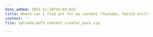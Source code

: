 ```yaml
---
date_added: 2021-11-28T19:03:02Z
title: Where can I find art for my content (Youtube, Twitch etc)?
content: ''
file: uploads/aof3_content_creator_pack.zip

---
```

